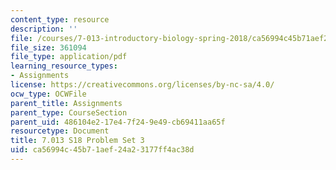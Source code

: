 ```yaml
---
content_type: resource
description: ''
file: /courses/7-013-introductory-biology-spring-2018/ca56994c45b71aef24a23177ff4ac38d_MIT7_013s18Pset3Q.pdf
file_size: 361094
file_type: application/pdf
learning_resource_types:
- Assignments
license: https://creativecommons.org/licenses/by-nc-sa/4.0/
ocw_type: OCWFile
parent_title: Assignments
parent_type: CourseSection
parent_uid: 486104e2-17e4-7f24-9e49-cb69411aa65f
resourcetype: Document
title: 7.013 S18 Problem Set 3
uid: ca56994c-45b7-1aef-24a2-3177ff4ac38d
---
```

